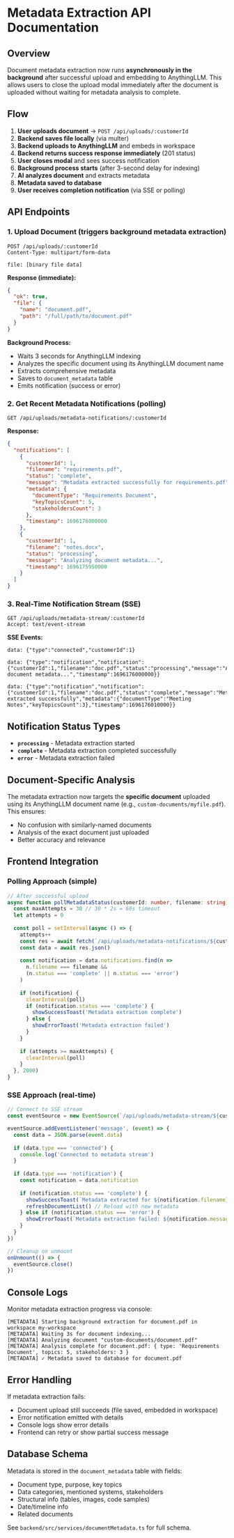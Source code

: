 # Metadata Extraction API Documentation

## Overview

Document metadata extraction now runs **asynchronously in the background** after successful upload and embedding to AnythingLLM. This allows users to close the upload modal immediately after the document is uploaded without waiting for metadata analysis to complete.

## Flow

1. **User uploads document** → `POST /api/uploads/:customerId`
2. **Backend saves file locally** (via multer)
3. **Backend uploads to AnythingLLM** and embeds in workspace
4. **Backend returns success response immediately** (201 status)
5. **User closes modal** and sees success notification
6. **Background process starts** (after 3-second delay for indexing)
7. **AI analyzes document** and extracts metadata
8. **Metadata saved to database**
9. **User receives completion notification** (via SSE or polling)

## API Endpoints

### 1. Upload Document (triggers background metadata extraction)

```http
POST /api/uploads/:customerId
Content-Type: multipart/form-data

file: [binary file data]
```

**Response (immediate):**
```json
{
  "ok": true,
  "file": {
    "name": "document.pdf",
    "path": "/full/path/to/document.pdf"
  }
}
```

**Background Process:**
- Waits 3 seconds for AnythingLLM indexing
- Analyzes the specific document using its AnythingLLM document name
- Extracts comprehensive metadata
- Saves to `document_metadata` table
- Emits notification (success or error)

### 2. Get Recent Metadata Notifications (polling)

```http
GET /api/uploads/metadata-notifications/:customerId
```

**Response:**
```json
{
  "notifications": [
    {
      "customerId": 1,
      "filename": "requirements.pdf",
      "status": "complete",
      "message": "Metadata extracted successfully for requirements.pdf",
      "metadata": {
        "documentType": "Requirements Document",
        "keyTopicsCount": 5,
        "stakeholdersCount": 3
      },
      "timestamp": 1696176000000
    },
    {
      "customerId": 1,
      "filename": "notes.docx",
      "status": "processing",
      "message": "Analyzing document metadata...",
      "timestamp": 1696175950000
    }
  ]
}
```

### 3. Real-Time Notification Stream (SSE)

```http
GET /api/uploads/metadata-stream/:customerId
Accept: text/event-stream
```

**SSE Events:**

```
data: {"type":"connected","customerId":1}

data: {"type":"notification","notification":{"customerId":1,"filename":"doc.pdf","status":"processing","message":"Analyzing document metadata...","timestamp":1696176000000}}

data: {"type":"notification","notification":{"customerId":1,"filename":"doc.pdf","status":"complete","message":"Metadata extracted successfully","metadata":{"documentType":"Meeting Notes","keyTopicsCount":3},"timestamp":1696176010000}}
```

## Notification Status Types

- **`processing`** - Metadata extraction started
- **`complete`** - Metadata extraction completed successfully
- **`error`** - Metadata extraction failed

## Document-Specific Analysis

The metadata extraction now targets the **specific document** uploaded using its AnythingLLM document name (e.g., `custom-documents/myfile.pdf`). This ensures:

- No confusion with similarly-named documents
- Analysis of the exact document just uploaded
- Better accuracy and relevance

## Frontend Integration

### Polling Approach (simple)

```typescript
// After successful upload
async function pollMetadataStatus(customerId: number, filename: string) {
  const maxAttempts = 30 // 30 * 2s = 60s timeout
  let attempts = 0
  
  const poll = setInterval(async () => {
    attempts++
    const res = await fetch(`/api/uploads/metadata-notifications/${customerId}`)
    const data = await res.json()
    
    const notification = data.notifications.find(n => 
      n.filename === filename && 
      (n.status === 'complete' || n.status === 'error')
    )
    
    if (notification) {
      clearInterval(poll)
      if (notification.status === 'complete') {
        showSuccessToast('Metadata extraction complete')
      } else {
        showErrorToast('Metadata extraction failed')
      }
    }
    
    if (attempts >= maxAttempts) {
      clearInterval(poll)
    }
  }, 2000)
}
```

### SSE Approach (real-time)

```typescript
// Connect to SSE stream
const eventSource = new EventSource(`/api/uploads/metadata-stream/${customerId}`)

eventSource.addEventListener('message', (event) => {
  const data = JSON.parse(event.data)
  
  if (data.type === 'connected') {
    console.log('Connected to metadata stream')
  }
  
  if (data.type === 'notification') {
    const notification = data.notification
    
    if (notification.status === 'complete') {
      showSuccessToast(`Metadata extracted for ${notification.filename}`)
      refreshDocumentList() // Reload with new metadata
    } else if (notification.status === 'error') {
      showErrorToast(`Metadata extraction failed: ${notification.message}`)
    }
  }
})

// Cleanup on unmount
onUnmount(() => {
  eventSource.close()
})
```

## Console Logs

Monitor metadata extraction progress via console:

```
[METADATA] Starting background extraction for document.pdf in workspace my-workspace
[METADATA] Waiting 3s for document indexing...
[METADATA] Analyzing document "custom-documents/document.pdf"
[METADATA] Analysis complete for document.pdf: { type: 'Requirements Document', topics: 5, stakeholders: 3 }
[METADATA] ✓ Metadata saved to database for document.pdf
```

## Error Handling

If metadata extraction fails:
- Document upload still succeeds (file saved, embedded in workspace)
- Error notification emitted with details
- Console logs show error details
- Frontend can retry or show partial success message

## Database Schema

Metadata is stored in the `document_metadata` table with fields:
- Document type, purpose, key topics
- Data categories, mentioned systems, stakeholders
- Structural info (tables, images, code samples)
- Date/timeline info
- Related documents

See `backend/src/services/documentMetadata.ts` for full schema.

